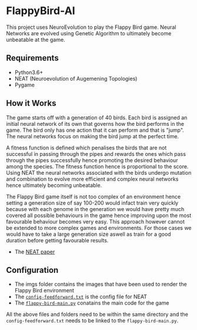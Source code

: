# FlappyBird-AI
This project uses NeuroEvolution to play the Flappy Bird game. Neural Networks are evolved using Genetic Algorithm to ultimately become unbeatable at the game. 

## Requirements
- Python3.6+
- NEAT (Neuroevolution of Augemening Topologies)
- Pygame

## How it Works
The game starts off with a generation of 40 birds. Each bird is assigned an initial neural network of its own that governs how the bird performs in the game. The bird only has one action that it can perform and that is "jump". The neural networks focus on making the bird jump at the perfect time.

A fitness function is defined which penalises the birds that are not successful in passing through the pipes and rewards the ones which pass through the pipes successfully hence promoting the desired behaviour among the species. The fitness function hence is proportional to the score. Using NEAT the neural networks associated with the birds undergo mutation and combination to evolve more efficient and complex neural networks hence ultimately becoming unbeatable.


The Flappy Bird game itself is not too complex of an environment hence setting a generation size of say 100-200 would infact train very quickly because with each genome in the generation we would have pretty much covered all possible behaviours in the game hence improving upon the most favourable behaviour becomes very easy. This approach however cannot be extended to more complex games and environments. For those cases we would have to take a large generation size aswell as train for a good duration before getting favourable results.

- The [NEAT paper](http://nn.cs.utexas.edu/downloads/papers/stanley.cec02.pdf) 


## Configuration
- The imgs folder contains the images that have been used to render the Flappy Bird environment
- The [`config-feedforward.txt`](https://github.com/kumudlakara/FlappyBird-AI/blob/main/config-feedforward.txt) is the config file for NEAT
- The [`flappy-bird-main.py`](https://github.com/kumudlakara/FlappyBird-AI/blob/main/flappy-bird-main.py) conatains the main code for the game

All the above files and folders need to be within the same directory and the `config-feedforward.txt` needs to be linked to the `flappy-bird-main.py`.
